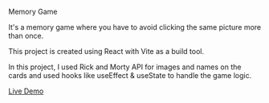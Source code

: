 Memory Game

It's a memory game where you have to avoid clicking the same picture more than once.

This project is created using React with Vite as a build tool.

In this project, I used Rick and Morty API for images and names on the cards and used hooks like useEffect & useState to handle the game logic.

[Live Demo](https://app.netlify.com/sites/r-m-memory-game/overview)

